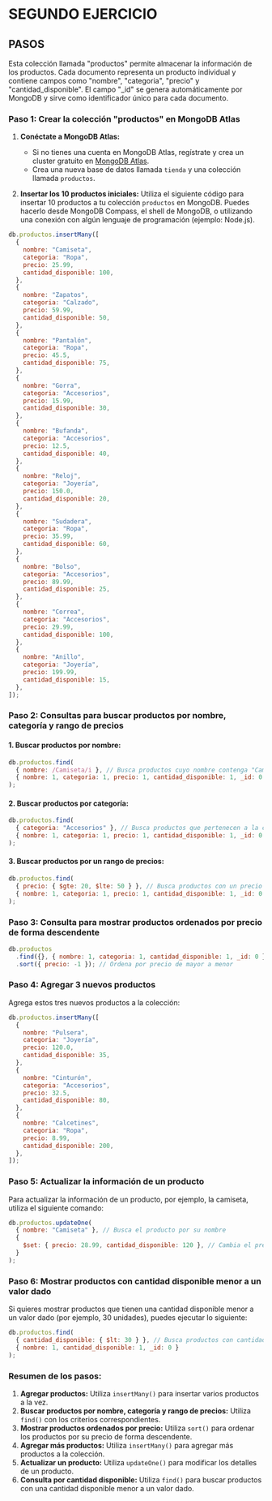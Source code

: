 # SEGUNDO EJERCICIO

## PASOS

Esta colección llamada "productos" permite almacenar la información de los productos. Cada documento representa un producto individual y contiene campos como "nombre", "categoria", "precio" y "cantidad_disponible". El campo "\_id" se genera automáticamente por MongoDB y sirve como identificador único para cada documento.

### Paso 1: Crear la colección "productos" en MongoDB Atlas

1. **Conéctate a MongoDB Atlas:**

   - Si no tienes una cuenta en MongoDB Atlas, regístrate y crea un cluster gratuito en [MongoDB Atlas](https://www.mongodb.com/cloud/atlas).
   - Crea una nueva base de datos llamada `tienda` y una colección llamada `productos`.

2. **Insertar los 10 productos iniciales:**
   Utiliza el siguiente código para insertar 10 productos a tu colección `productos` en MongoDB. Puedes hacerlo desde MongoDB Compass, el shell de MongoDB, o utilizando una conexión con algún lenguaje de programación (ejemplo: Node.js).

```js
db.productos.insertMany([
  {
    nombre: "Camiseta",
    categoria: "Ropa",
    precio: 25.99,
    cantidad_disponible: 100,
  },
  {
    nombre: "Zapatos",
    categoria: "Calzado",
    precio: 59.99,
    cantidad_disponible: 50,
  },
  {
    nombre: "Pantalón",
    categoria: "Ropa",
    precio: 45.5,
    cantidad_disponible: 75,
  },
  {
    nombre: "Gorra",
    categoria: "Accesorios",
    precio: 15.99,
    cantidad_disponible: 30,
  },
  {
    nombre: "Bufanda",
    categoria: "Accesorios",
    precio: 12.5,
    cantidad_disponible: 40,
  },
  {
    nombre: "Reloj",
    categoria: "Joyería",
    precio: 150.0,
    cantidad_disponible: 20,
  },
  {
    nombre: "Sudadera",
    categoria: "Ropa",
    precio: 35.99,
    cantidad_disponible: 60,
  },
  {
    nombre: "Bolso",
    categoria: "Accesorios",
    precio: 89.99,
    cantidad_disponible: 25,
  },
  {
    nombre: "Correa",
    categoria: "Accesorios",
    precio: 29.99,
    cantidad_disponible: 100,
  },
  {
    nombre: "Anillo",
    categoria: "Joyería",
    precio: 199.99,
    cantidad_disponible: 15,
  },
]);
```

### Paso 2: Consultas para buscar productos por nombre, categoría y rango de precios

#### 1. **Buscar productos por nombre:**

```js
db.productos.find(
  { nombre: /Camiseta/i }, // Busca productos cuyo nombre contenga "Camiseta"
  { nombre: 1, categoria: 1, precio: 1, cantidad_disponible: 1, _id: 0 }
);
```

#### 2. **Buscar productos por categoría:**

```js
db.productos.find(
  { categoria: "Accesorios" }, // Busca productos que pertenecen a la categoría "Accesorios"
  { nombre: 1, categoria: 1, precio: 1, cantidad_disponible: 1, _id: 0 }
);
```

#### 3. **Buscar productos por un rango de precios:**

```js
db.productos.find(
  { precio: { $gte: 20, $lte: 50 } }, // Busca productos con un precio entre 20 y 50
  { nombre: 1, categoria: 1, precio: 1, cantidad_disponible: 1, _id: 0 }
);
```

### Paso 3: Consulta para mostrar productos ordenados por precio de forma descendente

```js
db.productos
  .find({}, { nombre: 1, categoria: 1, cantidad_disponible: 1, _id: 0 })
  .sort({ precio: -1 }); // Ordena por precio de mayor a menor
```

### Paso 4: Agregar 3 nuevos productos

Agrega estos tres nuevos productos a la colección:

```js
db.productos.insertMany([
  {
    nombre: "Pulsera",
    categoria: "Joyería",
    precio: 120.0,
    cantidad_disponible: 35,
  },
  {
    nombre: "Cinturón",
    categoria: "Accesorios",
    precio: 32.5,
    cantidad_disponible: 80,
  },
  {
    nombre: "Calcetines",
    categoria: "Ropa",
    precio: 8.99,
    cantidad_disponible: 200,
  },
]);
```

### Paso 5: Actualizar la información de un producto

Para actualizar la información de un producto, por ejemplo, la camiseta, utiliza el siguiente comando:

```js
db.productos.updateOne(
  { nombre: "Camiseta" }, // Busca el producto por su nombre
  {
    $set: { precio: 28.99, cantidad_disponible: 120 }, // Cambia el precio y la cantidad disponible
  }
);
```

### Paso 6: Mostrar productos con cantidad disponible menor a un valor dado

Si quieres mostrar productos que tienen una cantidad disponible menor a un valor dado (por ejemplo, 30 unidades), puedes ejecutar lo siguiente:

```js
db.productos.find(
  { cantidad_disponible: { $lt: 30 } }, // Busca productos con cantidad menor a 30
  { nombre: 1, cantidad_disponible: 1, _id: 0 }
);
```

### Resumen de los pasos:

1. **Agregar productos:** Utiliza `insertMany()` para insertar varios productos a la vez.
2. **Buscar productos por nombre, categoría y rango de precios:** Utiliza `find()` con los criterios correspondientes.
3. **Mostrar productos ordenados por precio:** Utiliza `sort()` para ordenar los productos por su precio de forma descendente.
4. **Agregar más productos:** Utiliza `insertMany()` para agregar más productos a la colección.
5. **Actualizar un producto:** Utiliza `updateOne()` para modificar los detalles de un producto.
6. **Consulta por cantidad disponible:** Utiliza `find()` para buscar productos con una cantidad disponible menor a un valor dado.

